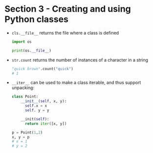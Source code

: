 # Section 3 - Creating and using Python classes

- `cls.__file__` returns the file where a class is defined
  ```python
  import os

  print(os.__file__)
  ```
- `str.count` returns the number of instances of a character in a string

  ```python
  "quick brown".count("quick")
  # 1
  ```
- `__iter__` can be used to make a class iterable, and thus support unpacking:

  ```python
  class Point:
      __init__(self, x, y):
        self.x = x
        self. y = y

      __init(self):
        return iter([x, y])

  p = Point(1,2)
  x, y = p
  # x = 1
  # y = 2
  ```
